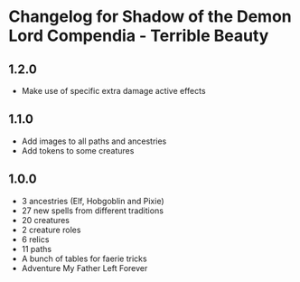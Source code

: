 # Changelog for Shadow of the Demon Lord Compendia - Terrible Beauty

## 1.2.0

- Make use of specific extra damage active effects

## 1.1.0

- Add images to all paths and ancestries
- Add tokens to some creatures

## 1.0.0

- 3 ancestries (Elf, Hobgoblin and Pixie)
- 27 new spells from different traditions
- 20 creatures
- 2 creature roles
- 6 relics
- 11 paths
- A bunch of tables for faerie tricks
- Adventure My Father Left Forever